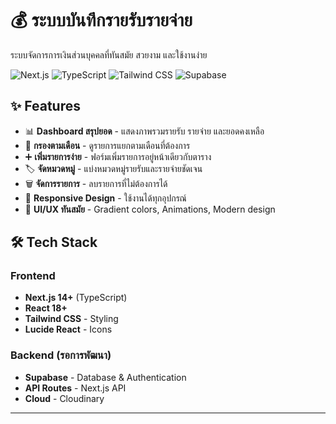 # 💰 ระบบบันทึกรายรับรายจ่าย

ระบบจัดการการเงินส่วนบุคคลที่ทันสมัย สวยงาม และใช้งานง่าย

![Next.js](https://img.shields.io/badge/Next.js-14+-black?style=flat-square&logo=next.js)
![TypeScript](https://img.shields.io/badge/TypeScript-5+-blue?style=flat-square&logo=typescript)
![Tailwind CSS](https://img.shields.io/badge/Tailwind-3+-38bdf8?style=flat-square&logo=tailwind-css)
![Supabase](https://img.shields.io/badge/Supabase-Ready-3ecf8e?style=flat-square&logo=supabase)

## ✨ Features

- 📊 **Dashboard สรุปยอด** - แสดงภาพรวมรายรับ รายจ่าย และยอดคงเหลือ
- 📅 **กรองตามเดือน** - ดูรายการแยกตามเดือนที่ต้องการ
- ➕ **เพิ่มรายการง่าย** - ฟอร์มเพิ่มรายการอยู่หน้าเดียวกับตาราง
- 🏷️ **จัดหมวดหมู่** - แบ่งหมวดหมู่รายรับและรายจ่ายชัดเจน
- 🗑️ **จัดการรายการ** - ลบรายการที่ไม่ต้องการได้
- 📱 **Responsive Design** - ใช้งานได้ทุกอุปกรณ์
- 🎨 **UI/UX ทันสมัย** - Gradient colors, Animations, Modern design

## 🛠️ Tech Stack

### Frontend
- **Next.js 14+** (TypeScript)
- **React 18+**
- **Tailwind CSS** - Styling
- **Lucide React** - Icons

### Backend (รอการพัฒนา)
- **Supabase** - Database & Authentication
- **API Routes** - Next.js API
- **Cloud** - Cloudinary


---
